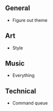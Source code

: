 ## General

* Figure out theme

## Art

* Style

## Music

* Everything

## Technical

* Command queue
